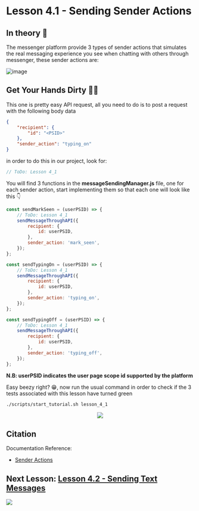 # Lesson 4.1 - Sending Sender Actions

## In theory 📖

The messenger platform provide 3 types of sender actions that simulates the real messaging experience you see when chatting with others through messenger, these sender actions are:

![image](https://github.com/mohamedluay/Messenger_Platform_Tutorial_TDD/blob/master/tutorials/english/images/lesson_4_1_im1.png)

## Get Your Hands Dirty 👩‍💻

This one is pretty easy API request, all you need to do is to post a request with the following body data

```json
{
    "recipient": {
        "id": "<PSID>"
    },
    "sender_action": "typing_on"
}
```

in order to do this in our project, look for:

```javascript
// ToDo: Lesson 4_1
```

You will find 3 functions in the **messageSendingManager.js** file, one for each sender action, start implementing them so that each one will look like this 👇

```javascript
const sendMarkSeen = (userPSID) => {
    // ToDo: Lesson 4_1
    sendMessageThroughAPI({
        recipient: {
            id: userPSID,
        },
        sender_action: 'mark_seen',
    });
};

const sendTypingOn = (userPSID) => {
    // ToDo: Lesson 4_1
    sendMessageThroughAPI({
        recipient: {
            id: userPSID,
        },
        sender_action: 'typing_on',
    });
};

const sendTypingOff = (userPSID) => {
    // ToDo: Lesson 4_1
    sendMessageThroughAPI({
        recipient: {
            id: userPSID,
        },
        sender_action: 'typing_off',
    });
};
```

**N.B: userPSID indicates the user page scope id supported by the platform**

Easy beezy right? 😁, now run the usual command in order to check if the 3 tests associated with this lesson have turned green

```sh
./scripts/start_tutorial.sh lesson_4_1
```

<p align="center">
  <img src="https://media.giphy.com/media/TgaTxICnn5FpWjWC64/giphy.gif" />
</p>

## Citation

Documentation Reference:

-   [Sender Actions](https://developers.facebook.com/docs/messenger-platform/send-messages/sender-actions)

## Next Lesson: [Lesson 4.2 - Sending Text Messages](Lesson_4_2.md)

[<img src="https://img.shields.io/badge/@_mluay%20-%231DA1F2.svg?&style=for-the-badge&logo=Twitter&logoColor=white"/>](https://twitter.com/_mluay)

